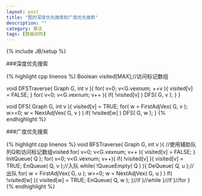 ```yaml
---
layout: post
title: "图的深度优先搜索和广度优先搜索"
description: ""
category: 算法
tags: [数据结构]
---
```

{% include JB/setup %}

###深度优先搜索

{% highlight cpp linenos %}
Boolean visited[MAX];//访问标记数组

void DFSTraverse( Graph G, int v ){
    for( v=0; v<G.vexnum; ++v ){
        visited[v] = FALSE;
    }
    for( v=0; v<G.vexnum; v++ ){
        if( !visited[v] )
            DFS( G, v );
    }
}

void DFS( Graph G, int v ){
    visited[v] = TRUE;
    for( w = FirstAdjVex( G, v ); w>=0; w = NextAdjVex( G, v ) )
        if( !visited[w] )
            DFS( G, w );
}
{% endhighlight %}

###广度优先搜索

{% highlight cpp linenos %}
void BFSTraverse( Graph G, int v ){
    //使用辅助队列Q和访问标记数组visited
    for( v=0; v<G.vexnum; v++ ){
        visited[v] = FALSE;
    }
    InitQueue( Q );
    for( v=0; v<G.vexnum; v++){
        if( !visited[v] ){
            visited[v] = TRUE;
            EnQueue( Q, v );//入队
            while( !QueueEmpty( Q ) ){
                DeQueue( Q, u );//出队
                for( w = FirstAdjVex( G, u ); w>=0; w = NextAdjVex( G, u ) )
                    if( !visited[w] ){
                        visited[w] = TRUE;
                        EnQueue( Q, w );
                    }//if
            }//while
        }//if
    }//for
}
{% endhighlight %}